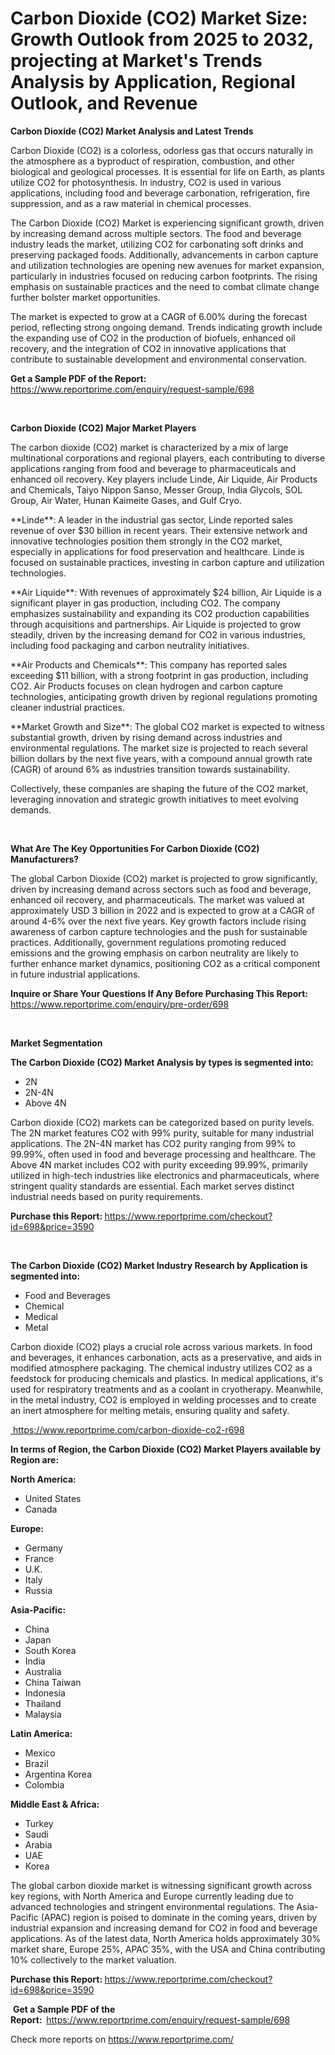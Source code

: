 <p><h1>Carbon Dioxide (CO2) Market Size: Growth Outlook from 2025 to 2032, projecting at Market's Trends Analysis by Application, Regional Outlook, and Revenue</h1></p><p><strong>Carbon Dioxide (CO2) Market Analysis and Latest Trends</strong></p>
<p><p>Carbon Dioxide (CO2) is a colorless, odorless gas that occurs naturally in the atmosphere as a byproduct of respiration, combustion, and other biological and geological processes. It is essential for life on Earth, as plants utilize CO2 for photosynthesis. In industry, CO2 is used in various applications, including food and beverage carbonation, refrigeration, fire suppression, and as a raw material in chemical processes.</p><p>The Carbon Dioxide (CO2) Market is experiencing significant growth, driven by increasing demand across multiple sectors. The food and beverage industry leads the market, utilizing CO2 for carbonating soft drinks and preserving packaged foods. Additionally, advancements in carbon capture and utilization technologies are opening new avenues for market expansion, particularly in industries focused on reducing carbon footprints. The rising emphasis on sustainable practices and the need to combat climate change further bolster market opportunities.</p><p>The market is expected to grow at a CAGR of 6.00% during the forecast period, reflecting strong ongoing demand. Trends indicating growth include the expanding use of CO2 in the production of biofuels, enhanced oil recovery, and the integration of CO2 in innovative applications that contribute to sustainable development and environmental conservation.</p></p>
<p><strong>Get a Sample PDF of the Report:&nbsp;</strong> <a href="https://www.reportprime.com/enquiry/request-sample/698?utm_campaign=2304&utm_medium=2&utm_source=Github&utm_content=ia&utm_term=18032025&utm_id=carbon-dioxide-co2">https://www.reportprime.com/enquiry/request-sample/698</a></p>
<p>&nbsp;</p>
<p><strong>Carbon Dioxide (CO2) Major Market Players</strong></p>
<p><p>The carbon dioxide (CO2) market is characterized by a mix of large multinational corporations and regional players, each contributing to diverse applications ranging from food and beverage to pharmaceuticals and enhanced oil recovery. Key players include Linde, Air Liquide, Air Products and Chemicals, Taiyo Nippon Sanso, Messer Group, India Glycols, SOL Group, Air Water, Hunan Kaimeite Gases, and Gulf Cryo.</p><p>**Linde**: A leader in the industrial gas sector, Linde reported sales revenue of over $30 billion in recent years. Their extensive network and innovative technologies position them strongly in the CO2 market, especially in applications for food preservation and healthcare. Linde is focused on sustainable practices, investing in carbon capture and utilization technologies.</p><p>**Air Liquide**: With revenues of approximately $24 billion, Air Liquide is a significant player in gas production, including CO2. The company emphasizes sustainability and expanding its CO2 production capabilities through acquisitions and partnerships. Air Liquide is projected to grow steadily, driven by the increasing demand for CO2 in various industries, including food packaging and carbon neutrality initiatives.</p><p>**Air Products and Chemicals**: This company has reported sales exceeding $11 billion, with a strong footprint in gas production, including CO2. Air Products focuses on clean hydrogen and carbon capture technologies, anticipating growth driven by regional regulations promoting cleaner industrial practices.</p><p>**Market Growth and Size**: The global CO2 market is expected to witness substantial growth, driven by rising demand across industries and environmental regulations. The market size is projected to reach several billion dollars by the next five years, with a compound annual growth rate (CAGR) of around 6% as industries transition towards sustainability.</p><p>Collectively, these companies are shaping the future of the CO2 market, leveraging innovation and strategic growth initiatives to meet evolving demands.</p></p>
<p>&nbsp;</p>
<p><strong>What Are The Key Opportunities For Carbon Dioxide (CO2) Manufacturers?</strong></p>
<p><p>The global Carbon Dioxide (CO2) market is projected to grow significantly, driven by increasing demand across sectors such as food and beverage, enhanced oil recovery, and pharmaceuticals. The market was valued at approximately USD 3 billion in 2022 and is expected to grow at a CAGR of around 4-6% over the next five years. Key growth factors include rising awareness of carbon capture technologies and the push for sustainable practices. Additionally, government regulations promoting reduced emissions and the growing emphasis on carbon neutrality are likely to further enhance market dynamics, positioning CO2 as a critical component in future industrial applications.</p></p>
<p><strong>Inquire or Share Your Questions If Any Before Purchasing This Report:</strong> <a href="https://www.reportprime.com/enquiry/pre-order/698?utm_campaign=2304&utm_medium=2&utm_source=Github&utm_content=ia&utm_term=18032025&utm_id=carbon-dioxide-co2">https://www.reportprime.com/enquiry/pre-order/698</a></p>
<p>&nbsp;</p>
<p><strong>Market Segmentation</strong></p>
<p><strong>The Carbon Dioxide (CO2) Market Analysis by types is segmented into:</strong></p>
<p><ul><li>2N</li><li>2N-4N</li><li>Above 4N</li></ul></p>
<p><p>Carbon dioxide (CO2) markets can be categorized based on purity levels. The 2N market features CO2 with 99% purity, suitable for many industrial applications. The 2N-4N market has CO2 purity ranging from 99% to 99.99%, often used in food and beverage processing and healthcare. The Above 4N market includes CO2 with purity exceeding 99.99%, primarily utilized in high-tech industries like electronics and pharmaceuticals, where stringent quality standards are essential. Each market serves distinct industrial needs based on purity requirements.</p></p>
<p><strong>Purchase this Report:&nbsp;</strong><a href="https://www.reportprime.com/checkout?id=698&price=3590&utm_campaign=2304&utm_medium=2&utm_source=Github&utm_content=ia&utm_term=18032025&utm_id=carbon-dioxide-co2">https://www.reportprime.com/checkout?id=698&price=3590</a></p>
<p>&nbsp;</p>
<p><strong>The Carbon Dioxide (CO2) Market Industry Research by Application is segmented into:</strong></p>
<p><ul><li>Food and Beverages</li><li>Chemical</li><li>Medical</li><li>Metal</li></ul></p>
<p><p>Carbon dioxide (CO2) plays a crucial role across various markets. In food and beverages, it enhances carbonation, acts as a preservative, and aids in modified atmosphere packaging. The chemical industry utilizes CO2 as a feedstock for producing chemicals and plastics. In medical applications, it's used for respiratory treatments and as a coolant in cryotherapy. Meanwhile, in the metal industry, CO2 is employed in welding processes and to create an inert atmosphere for melting metals, ensuring quality and safety.</p></p>
<p><a href="https://www.reportprime.com/carbon-dioxide-co2-r698?utm_campaign=2304&utm_medium=2&utm_source=Github&utm_content=ia&utm_term=18032025&utm_id=carbon-dioxide-co2">&nbsp;https://www.reportprime.com/carbon-dioxide-co2-r698</a></p>
<p><strong>In terms of Region, the Carbon Dioxide (CO2) Market Players available by Region are:</strong></p>
<p>
    <p> <strong> North America: </strong>
        <ul>
            <li>United States</li>
            <li>Canada</li>
        </ul>
        </p> 
    <p> <strong> Europe: </strong>
        <ul>
            <li>Germany</li>
            <li>France</li>
            <li>U.K.</li>
            <li>Italy</li>
            <li>Russia</li>
        </ul>
        </p> 
    <p> <strong> Asia-Pacific: </strong>
        <ul>
            <li>China</li>
            <li>Japan</li>
            <li>South Korea</li>
            <li>India</li>
            <li>Australia</li>
            <li>China Taiwan</li>
            <li>Indonesia</li>
            <li>Thailand</li>
            <li>Malaysia</li>
        </ul>
        </p> 
    <p> <strong> Latin America: </strong>
        <ul>
            <li>Mexico</li>
            <li>Brazil</li>
            <li>Argentina Korea</li>
            <li>Colombia</li>
        </ul>
        </p> 
    <p> <strong> Middle East & Africa: </strong>
        <ul>
            <li>Turkey</li>
            <li>Saudi</li>
            <li>Arabia</li>
            <li>UAE</li>
            <li>Korea</li>
        </ul>
    </p>
    </p>
<p><p>The global carbon dioxide market is witnessing significant growth across key regions, with North America and Europe currently leading due to advanced technologies and stringent environmental regulations. The Asia-Pacific (APAC) region is poised to dominate in the coming years, driven by industrial expansion and increasing demand for CO2 in food and beverage applications. As of the latest data, North America holds approximately 30% market share, Europe 25%, APAC 35%, with the USA and China contributing 10% collectively to the market valuation.</p></p>
<p><strong>Purchase this Report: </strong><a href="https://www.reportprime.com/checkout?id=698&price=3590&utm_campaign=2304&utm_medium=2&utm_source=Github&utm_content=ia&utm_term=18032025&utm_id=carbon-dioxide-co2">https://www.reportprime.com/checkout?id=698&price=3590</a></p>
<p>&nbsp;<strong>Get a Sample PDF of the Report:&nbsp;&nbsp;</strong><a href="https://www.reportprime.com/enquiry/request-sample/698?utm_campaign=2304&utm_medium=2&utm_source=Github&utm_content=ia&utm_term=18032025&utm_id=carbon-dioxide-co2">https://www.reportprime.com/enquiry/request-sample/698</a></p>
<p><strong></strong></p>
<p>Check more reports on <a href="https://www.reportprime.com/?utm_campaign=2304&utm_medium=2&utm_source=Github&utm_content=ia&utm_term=18032025&utm_id=carbon-dioxide-co2">https://www.reportprime.com/</a></p>